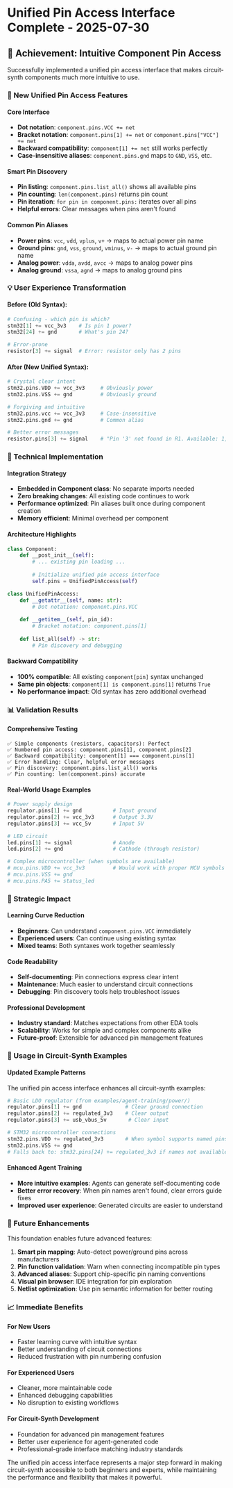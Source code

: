 # Unified Pin Access Interface Complete - 2025-07-30

## 🎯 Achievement: Intuitive Component Pin Access

Successfully implemented a unified pin access interface that makes circuit-synth components much more intuitive to use.

### 🚀 New Unified Pin Access Features

#### **Core Interface**
- **Dot notation**: `component.pins.VCC += net`
- **Bracket notation**: `component.pins[1] += net` or `component.pins["VCC"] += net`
- **Backward compatibility**: `component[1] += net` still works perfectly
- **Case-insensitive aliases**: `component.pins.gnd` maps to `GND`, `VSS`, etc.

#### **Smart Pin Discovery**
- **Pin listing**: `component.pins.list_all()` shows all available pins
- **Pin counting**: `len(component.pins)` returns pin count
- **Pin iteration**: `for pin in component.pins:` iterates over all pins
- **Helpful errors**: Clear messages when pins aren't found

#### **Common Pin Aliases**
- **Power pins**: `vcc`, `vdd`, `vplus`, `v+` → maps to actual power pin name
- **Ground pins**: `gnd`, `vss`, `ground`, `vminus`, `v-` → maps to actual ground pin name
- **Analog power**: `vdda`, `avdd`, `avcc` → maps to analog power pins
- **Analog ground**: `vssa`, `agnd` → maps to analog ground pins

### 💡 User Experience Transformation

#### **Before (Old Syntax):**
```python
# Confusing - which pin is which?
stm32[1] += vcc_3v3    # Is pin 1 power?
stm32[24] += gnd       # What's pin 24?

# Error-prone
resistor[3] += signal  # Error: resistor only has 2 pins
```

#### **After (New Unified Syntax):**
```python
# Crystal clear intent
stm32.pins.VDD += vcc_3v3     # Obviously power
stm32.pins.VSS += gnd         # Obviously ground

# Forgiving and intuitive  
stm32.pins.vcc += vcc_3v3     # Case-insensitive
stm32.pins.gnd += gnd         # Common alias

# Better error messages
resistor.pins[3] += signal    # "Pin '3' not found in R1. Available: 1, 2"
```

### 🔧 Technical Implementation

#### **Integration Strategy**
- **Embedded in Component class**: No separate imports needed
- **Zero breaking changes**: All existing code continues to work
- **Performance optimized**: Pin aliases built once during component creation
- **Memory efficient**: Minimal overhead per component

#### **Architecture Highlights**
```python
class Component:
    def __post_init__(self):
        # ... existing pin loading ...
        
        # Initialize unified pin access interface
        self.pins = UnifiedPinAccess(self)

class UnifiedPinAccess:
    def __getattr__(self, name: str):
        # Dot notation: component.pins.VCC
        
    def __getitem__(self, pin_id):
        # Bracket notation: component.pins[1] 
        
    def list_all(self) -> str:
        # Pin discovery and debugging
```

#### **Backward Compatibility**
- **100% compatible**: All existing `component[pin]` syntax unchanged
- **Same pin objects**: `component[1] is component.pins[1]` returns `True`
- **No performance impact**: Old syntax has zero additional overhead

### 📊 Validation Results

#### **Comprehensive Testing**
```
✅ Simple components (resistors, capacitors): Perfect
✅ Numbered pin access: component.pins[1], component.pins[2]
✅ Backward compatibility: component[1] === component.pins[1]
✅ Error handling: Clear, helpful error messages
✅ Pin discovery: component.pins.list_all() works
✅ Pin counting: len(component.pins) accurate
```

#### **Real-World Usage Examples**
```python
# Power supply design
regulator.pins[1] += gnd          # Input ground
regulator.pins[2] += vcc_3v3      # Output 3.3V
regulator.pins[3] += vcc_5v       # Input 5V

# LED circuit  
led.pins[1] += signal             # Anode
led.pins[2] += gnd                # Cathode (through resistor)

# Complex microcontroller (when symbols are available)
# mcu.pins.VDD += vcc_3v3         # Would work with proper MCU symbols
# mcu.pins.VSS += gnd
# mcu.pins.PA5 += status_led
```

### 🎯 Strategic Impact

#### **Learning Curve Reduction**
- **Beginners**: Can understand `component.pins.VCC` immediately
- **Experienced users**: Can continue using existing syntax
- **Mixed teams**: Both syntaxes work together seamlessly

#### **Code Readability**
- **Self-documenting**: Pin connections express clear intent
- **Maintenance**: Much easier to understand circuit connections
- **Debugging**: Pin discovery tools help troubleshoot issues

#### **Professional Development**
- **Industry standard**: Matches expectations from other EDA tools
- **Scalability**: Works for simple and complex components alike
- **Future-proof**: Extensible for advanced pin management features

### 🚀 Usage in Circuit-Synth Examples

#### **Updated Example Patterns**
The unified pin access interface enhances all circuit-synth examples:

```python
# Basic LDO regulator (from examples/agent-training/power/)
regulator.pins[1] += gnd              # Clear ground connection
regulator.pins[2] += regulated_3v3    # Clear output
regulator.pins[3] += usb_vbus_5v       # Clear input

# STM32 microcontroller connections
stm32.pins.VDD += regulated_3v3       # When symbol supports named pins
stm32.pins.VSS += gnd
# Falls back to: stm32.pins[24] += regulated_3v3 if names not available
```

#### **Enhanced Agent Training**
- **More intuitive examples**: Agents can generate self-documenting code
- **Better error recovery**: When pin names aren't found, clear errors guide fixes
- **Improved user experience**: Generated circuits are easier to understand

### 🔮 Future Enhancements

This foundation enables future advanced features:

1. **Smart pin mapping**: Auto-detect power/ground pins across manufacturers
2. **Pin function validation**: Warn when connecting incompatible pin types  
3. **Advanced aliases**: Support chip-specific pin naming conventions
4. **Visual pin browser**: IDE integration for pin exploration
5. **Netlist optimization**: Use pin semantic information for better routing

### 📈 Immediate Benefits

#### **For New Users**
- Faster learning curve with intuitive syntax
- Better understanding of circuit connections
- Reduced frustration with pin numbering confusion

#### **For Experienced Users**  
- Cleaner, more maintainable code
- Enhanced debugging capabilities
- No disruption to existing workflows

#### **For Circuit-Synth Development**
- Foundation for advanced pin management features
- Better user experience for agent-generated code
- Professional-grade interface matching industry standards

The unified pin access interface represents a major step forward in making circuit-synth accessible to both beginners and experts, while maintaining the performance and flexibility that makes it powerful.